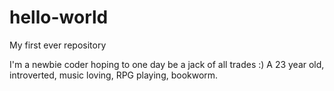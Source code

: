 # hello-world
My first ever repository

I'm a newbie coder hoping to one day be a jack of all trades :)
A 23 year old, introverted, music loving, RPG playing, bookworm.
